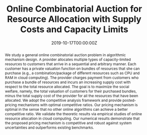 ---
title: "Online Combinatorial Auction for Resource Allocation with Supply Costs and Capacity Limits"
authors:
 - "**Xiaoqi Tan**"
 - Alberto Leon-Garcia
 - Yuan Wu
 - Danny H.K. Tsang
tags: 
 - Mechanism Design
 - Online Algorithms
 - Cloud Computing
 - Incentives

categories: []
date: "2019-10-17T00:00:00Z"
# doi: ""

# Schedule page publish date (NOT publication's date).
# publishDate: "2019-11-10T00:00:00Z"

# Publication type.
# Legend: 0 = Uncategorized; 1 = Conference paper; 2 = Journal article;
# 3 = Preprint / Working Paper; 4 = Report; 5 = Book; 6 = Book section;
# 7 = Thesis; 8 = Patent
publication_types: ["2"]

# Publication name and optional abbreviated publication name.
publication: "IEEE Journal of Selected Areas in Communication"
publication_short: ""

abstract: We study a general online combinatorial auction problem in algorithmic mechanism design. A provider allocates multiple types of capacity-limited resources to customers that arrive in a sequential and arbitrary manner. Each customer has a private valuation function on bundles of resources that she can purchase (e.g., a combination/package of different resources such as CPU and RAM in cloud computing). The provider charges payment from customers who purchase a bundle of resources and incurs an increasing supply cost with respect to the total resource allocated. The goal is to maximize the social welfare, namely, the total valuation of customers for their purchased bundles, minus the total supply cost of the provider for all the resources that have been allocated. We adopt the competitive analysis framework and provide posted-pricing mechanisms with optimal competitive ratios.  Our pricing mechanism is optimal in the sense that no other online algorithms can achieve a better competitive ratio. We validate the theoretic results via empirical studies of online resource allocation in cloud computing. Our numerical results demonstrate that the proposed pricing mechanism is competitive and robust against system uncertainties and outperforms existing benchmarks.

# Summary. An optional shortened abstract.
summary: This paper studies a general online combinatorial auction problem in algorithmic mechanism design. A posted price mechanism is proposed in this paper and outperforms the-state-of-the-art. 

# tags:
# - Source Themes
featured: true


links:
  -  icon: ieee
     icon_pack: ai
     name: IEEE Xplore
     url: ""
  - icon: arxiv
    icon_pack: ai
    name: arXiv Report
    url: ""

url_pdf:  /files/papers/online_combinatorial_auction_2020.pdf
url_code: ''
url_dataset: ''
url_poster: ''
url_project: ''
url_slides: ''
url_source: ''
url_video: ''

# Featured image
# To use, add an image named `featured.jpg/png` to your page's folder. 
image:
  caption:  # 'Image credit: [**Unsplash**](https://unsplash.com/photos/jdD8gXaTZsc)'
  focal_point: ""
  preview_only: true

# Associated Projects (optional).
#   Associate this publication with one or more of your projects.
#   Simply enter your project's folder or file name without extension.
#   E.g. `internal-project` references `content/project/internal-project/index.md`.
#   Otherwise, set `projects: []`.
projects: ["online_combinatorial_auction"]

# Slides (optional).
#   Associate this publication with Markdown slides.
#   Simply enter your slide deck's filename without extension.
#   E.g. `slides: "example"` references `content/slides/example/index.md`.
#   Otherwise, set `slides: ""`.
# slides: example

# {{% alert note %}}
# Below Please find the major results of this paper.
# {{% /alert %}}
---